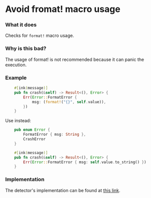 # Avoid fromat! macro usage

### What it does

Checks for `format!` macro usage.

### Why is this bad?

The usage of format! is not recommended because it can panic the execution.

### Example

```rust
    #[ink(message)]
    pub fn crash(&self) -> Result<(), Error> {
        Err(Error::FormatError {
            msg: (format!("{}", self.value)),
        })
    }
```

Use instead:

```rust
    pub enum Error {
        FormatError { msg: String },
        CrashError
    }

    #[ink(message)]
    pub fn crash(&self) -> Result<(), Error> {
        Err(Error::FormatError { msg: self.value.to_string() })
    }
```

### Implementation

The detector's implementation can be found at [this link](https://github.com/CoinFabrik/scout/tree/main/detectors/avoid-format!-string).
